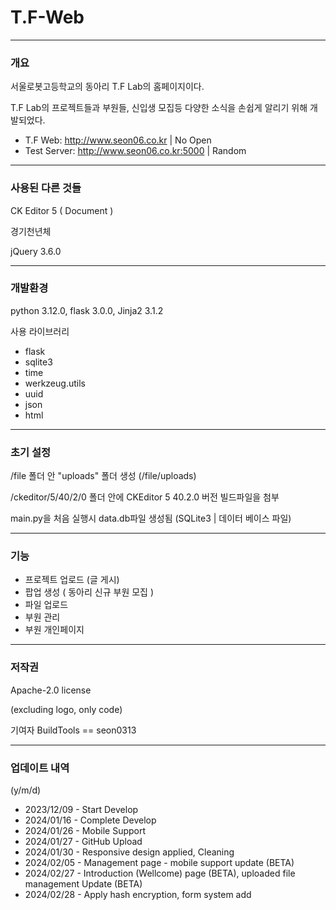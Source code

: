 # T.F-Web

* * *

### 개요

서울로봇고등학교의 동아리 T.F Lab의 홈페이지이다.

T.F Lab의 프로젝트들과 부원들, 신입생 모집등 다양한 소식을 손쉽게 알리기 위해 개발되었다.

* T.F Web: http://www.seon06.co.kr | No Open
* Test Server: http://www.seon06.co.kr:5000 | Random

* * *

### 사용된 다른 것들
CK Editor 5 ( Document )

경기천년체

jQuery 3.6.0
***

### 개발환경

python 3.12.0, flask 3.0.0, Jinja2 3.1.2

사용 라이브러리
* flask
* sqlite3
* time
* werkzeug.utils
* uuid
* json
* html


* * *

### 초기 설정

/file 폴더 안 "uploads" 폴더 생성 (/file/uploads)

/ckeditor/5/40/2/0 폴더 안에 CKEditor 5 40.2.0 버전 빌드파일을 첨부

main.py을 처음 실행시 data.db파일 생성됨 (SQLite3 | 데이터 베이스 파일)

* * * 

### 기능

* 프로젝트 업로드 (글 게시)
* 팝업 생성 ( 동아리 신규 부원 모집 )
* 파일 업로드
* 부원 관리
* 부원 개인페이지

* * *

### 저작권

Apache-2.0 license

(excluding logo, only code)

기여자 BuildTools == seon0313

* * * 
### 업데이트 내역
(y/m/d)
* 2023/12/09 - Start Develop
* 2024/01/16 - Complete Develop
* 2024/01/26 - Mobile Support
* 2024/01/27 - GitHub Upload
* 2024/01/30 - Responsive design applied, Cleaning
* 2024/02/05 - Management page - mobile support update (BETA)
* 2024/02/27 - Introduction (Wellcome) page (BETA), uploaded file management Update (BETA)
* 2024/02/28 - Apply hash encryption, form system add
